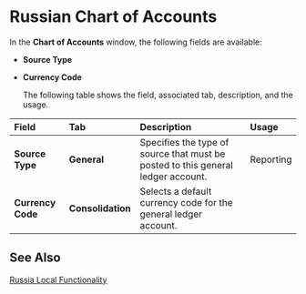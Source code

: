 # Russian Chart of Accounts

In the **Chart of Accounts** window, the following fields are available: 

- **Source Type**

- **Currency Code**

  The following table shows the field, associated tab, description, and the usage. 

| Field             | Tab               | Description                                                  | Usage     |
| :---------------- | :---------------- | :----------------------------------------------------------- | :-------- |
| **Source Type**   | **General**       | Specifies the type of source that must be posted to this general ledger account. | Reporting |
| **Currency Code** | **Consolidation** | Selects a default currency code for the general ledger account. |           |



## See Also

[Russia Local Functionality]()